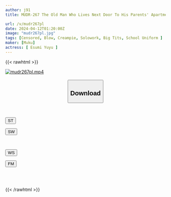 ```yaml
---
author: j91
title: MUDR-267 The Old Man Who Lives Next Door To His Parents' Apartment And The Girl Who Wants To Become An Adult Are Living Together Half-heartedly, Hiding From Their Parents During Their Rebellious Period Yuyu Esumi

url: /v/mudr267pl
date: 2024-04-12T01:20:00Z
image: "mudr267pl.jpg"
tags: [Censored, Blow, Creampie, Solowork, Big Tits, School Uniform	]
maker: [Muku]
actress: [ Esumi Yuyu ]
---
```



{{< rawhtml >}}

<div class="video" data-videoid="zKrRkx44xAcoA6">
    <a href="javascript:;">
        <img src="/v/mudr267pl/mudr267pl.jpg" width="WIDTH" height="HEIGHT" alt="mudr267pl.mp4" loading="lazy">
    </a>
</div>

<script type="text/javascript" src="https://j91.asia/asset/on-demand-st.js"></script>

<br>
  <link rel="stylesheet" href="https://j91.asia/asset/bs5.css">
  
  <center>
  <button class="btn btn-primary" type="button" data-bs-toggle="collapse" data-bs-target=".multi-collapse" aria-expanded="false" aria-controls="multiCollapseExample1 multiCollapseExample2"><h2>Download</h2></button></center>
</p>
<div class="row">
  <div class="col">
    <div class="collapse multi-collapse" id="multiCollapseExample1">
      <div class="card card-body">
	      	      <br>
<div class="buttons">  
<p><a href="https://streamtape.to/v/zKrRkx44xAcoA6" target="_blank"><button class="btn-hover color-3"><i class="fa fa-download"></i> ST</button></a></p>
<p><a href="https://asnwish.com/00nojcic3q81" target="_blank"><button class="btn-hover color-2"><i class="fa fa-download"></i> SW</button></a></p></div>
    </div>
  </div>
</div>
  <div class="col">
    <div class="collapse multi-collapse" id="multiCollapseExample2">
      <div class="card card-body">
	      <br>
<div class="buttons">
<p><a href="https://wolfstream.tv/ovrh2i205x0b"><button class="btn-hover color-9"><i class="fa fa-download"></i> WS</button></a></p>
<p><a href="https://filemoon.sx/d/mkx07pqhzmee"><button class="btn-hover color-8"><i class="fa fa-download"></i> FM</button></a></p></div>
<br><br>
      </div>
    </div>
  </div>
</div>

{{< /rawhtml >}}
